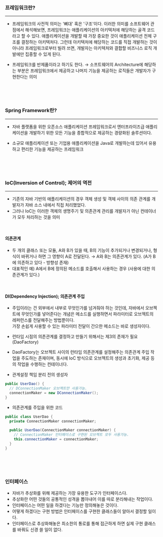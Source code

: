 ### 프레임워크란?
* * * 
* 프레임워크의 사전적 의미는 '뼈대' 혹은 '구조'이다. 이러한 의미를 소프트웨어 관점에서 해석해보면, 
프레임워크는 애플리케이션의 아키텍처에 해당하는 골격 코드라고 할 수 있다.
애플리케이션을 개발할 때 가장 중요한 것이 애플리케이션 전체 구조를 결정하는 아키텍처다.
그런데 아키텍처에 해당하는 코드를 직접 개발하는 것이 아니라 프레임워크로부터 빌려 쓰면, 개발자는 아키텍처와 결합할 비즈니스 로직 개발에만 집중할 수 있게 된다.

* 프레임워크를 반제품이라고 하기도 한다.
→ 소프트웨어의 Architecture에 해당하는 부분은 프레임워크에서 제공하고 나머지 기능을 제공하는 로직들은 개발자가 구현한다는 의미


<br/><br/><br/>

### Spring Framework란?
* * *
* 자바 플랫폼을 위한 오픈소스 애플리케이션 프레임워크로서 엔터프라이즈급 애플리케이션을 개발하기 위한 모든 기능을
종합적으로 제공하는 경량화된 솔루션이다.

* 소규모 애플리케이션 또는 기업용 애플리케이션을 Java로 개발하는데 있어서 유용하고 편리한 기능을 제공하는 프레임워크

<br/><br/><br/>

### IoC(Inversion of Control); 제어의 역전
* * *
* 기존의 자바 기반의 애플리케이션의 경우 객체 생성 및 객체 사이의 의존 관계를 개발자가 자바 소스 내에서 직접 처리했었다.
* 그러나 IoC는 이러한 객체의 생명주기 및 의존관계 관리를 개발자가 아닌 컨테이너가 모두 처리하는 것을 의미

<br/>

#### 의존관계
* 두 개의 클래스 또는 모듈, A와 B가 있을 때, B의 기능이 추가되거나 변경되거나, 형식이 바뀌거나 하면 그 영향이 A로 전달된다.
    → A와 B는 의존관계가 있다. (A가 B에 의존하고 있다 - 방향성 존재)
* 대표적인 예) A에서 B에 정의된 메소드를 호출해서 사용하는 경우 (사용에 대한 의존관계가 있다.)

<br/>

#### DI(Dependency Injection); 의존관계 주입
* 주입이라는 건 외부에서 내부로 무엇인가를 넘겨줘야 하는 것인데, 자바에서 오브젝트에 무엇인가를 넣어준다는 개념은 메소드를 실행하면서 파라미터로 오브젝트의 레퍼런스를 전달해주는 방법뿐이다.<br/>
가장 손쉽게 사용할 수 있는 파라미터 전달이 간으한 메소드는 바로 생성자이다.
* 런타임 시점의 의존관계를 결정하고 만들기 위해서는 제3의 존재가 필요(DaoFactory)
* DaoFactory는 오브젝트 사이의 런타임 의존관계를 설정해주는 의존관계 주입 작업을 주도하는 존재이며, 
    동시에 IoC 방식으로 오브젝트의 생성과 초기화, 제공 등의 작업을 수행하는 컨테이너다.

* 관계설정 책임 분리 전의 생성자
````java
public UserDao() {
  // DConnectionMaker 오브젝트만 사용가능.
  connectionMaker = new DConnectionMaker();  
}
````

* 의존관계를 주입을 위한 코드
````java
public class UserDao {
  private ConnectionMaker connectionMaker;
  
  public UserDao(ConnectionMaker connectionMaker) {
    // ConnectionMaker 인터페이스로 구현된 오브젝트 모두 사용가능.
    this.connectionMaker = connectionMaker;
  }
}
````

<br/><br/><br/>

### 인터페이스
* 자바가 추상화를 위해 제공하는 가장 유용한 도구가 인터페이스다.
* 추상화란 어떤 것들의 공통적인 성격을 뽑아내어 이를 따로 분리해내는 작업이다.
* 인터페이스는 어떤 일을 하겠다는 기능만 정의해놓은 것이다.
* 어떻게 하겠다는 구현 방법은 인터페이스를 구현한 클래스들이 알아서 결정할 일이다.
* 인터페이스로 추상화해놓은 최소한의 통로를 통해 접근하게 하면 실제 구현 클래스를 바꿔도 신경 쓸 일이 없다.
